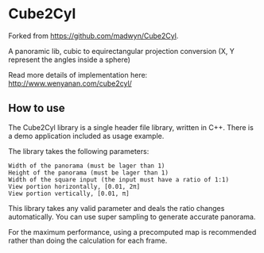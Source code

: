 Cube2Cyl
========

Forked from https://github.com/madwyn/Cube2Cyl.

A panoramic lib, cubic to equirectangular projection conversion (X, Y represent the angles inside a sphere)

Read more details of implementation here: http://www.wenyanan.com/cube2cyl/

How to use
----------

The Cube2Cyl library is a single header file library, written in C++. There is a demo application included as usage example.

The library takes the following parameters:

    Width of the panorama (must be lager than 1)
    Height of the panorama (must be lager than 1)
    Width of the square input (the input must have a ratio of 1:1)
    View portion horizontally, [0.01, 2π]
    View portion vertically, [0.01, π]

This library takes any valid parameter and deals the ratio changes automatically. You can use super sampling to generate accurate panorama.

For the maximum performance, using a precomputed map is recommended rather than doing the calculation for each frame.
